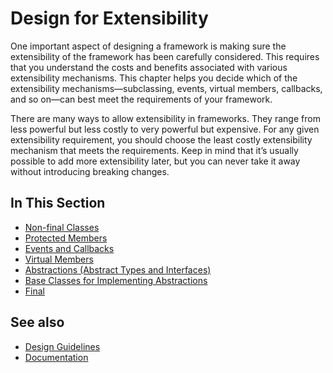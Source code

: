 # Design for Extensibility

One important aspect of designing a framework is making sure the extensibility of the framework has been carefully considered. This requires that you understand the costs and benefits associated with various extensibility mechanisms. This chapter helps you decide which of the extensibility mechanisms—subclassing, events, virtual members, callbacks, and so on—can best meet the requirements of your framework.

There are many ways to allow extensibility in frameworks. They range from less powerful but less costly to very powerful but expensive. For any given extensibility requirement, you should choose the least costly extensibility mechanism that meets the requirements. Keep in mind that it’s usually possible to add more extensibility later, but you can never take it away without introducing breaking changes.

## In This Section

* [Non-final Classes](/docs/documentation/design_guidelines/Designing%20for%20Extensibility/non-final_classes)
* [Protected Members](/docs/documentation/design_guidelines/Designing%20for%20Extensibility/protected_members)
* [Events and Callbacks](/docs/documentation/design_guidelines/Designing%20for%20Extensibility/events_and_callbacks)
* [Virtual Members](/docs/documentation/design_guidelines/Designing%20for%20Extensibility/virtual_members)
* [Abstractions (Abstract Types and Interfaces)](/docs/documentation/design_guidelines/Designing%20for%20Extensibility/abstractions_abstract_types_and_interfaces)
* [Base Classes for Implementing Abstractions](/docs/documentation/design_guidelines/Designing%20for%20Extensibility/base_classes_for_implementing_abstractions)
* [Final](/docs/documentation/design_guidelines/Designing%20for%20Extensibility/final)

## See also

* [Design Guidelines](/docs/documentation/design_guidelines)
* [Documentation](/docs/documentation)
